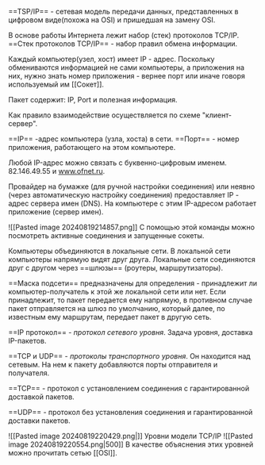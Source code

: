 ==TSP/IP== - сетевая модель передачи данных, представленных в цифровом виде(похожа на OSI) и пришедшая на замену OSI.

В основе работы Интернета лежит набор (стек) протоколов TCP/IP.
==Стек протоколов TCP/IP== - набор правил обмена информации.

Каждый компьютер(узел, хост) имеет IP - адрес. Поскольку обмениваются информацией не сами компьютеры, а приложения на них, нужно знать номер приложения - вернее порт или иначе говоря используемый им [[Сокет]].

Пакет содержит: IP, Port и полезная информация.

Как правило взаимодействие осуществляется по схеме "клиент-сервер".

==IP== -адрес компьютера (узла, хоста) в сети.
==Порт== - номер приложения, работающего на этом компьютере.

Любой IP-адрес можно связать с буквенно-цифровым именем. 82.146.49.55 и www.ofnet.ru.

Провайдер на бумажке (для ручной настройки соединения) или неявно (через автоматическую настройку соединения) предоставляет IP - адрес сервера имен (DNS). На компьютере с этим IP-адресом работает приложение (сервер имен).

![[Pasted image 20240819214857.png]]
С помощью этой команды можно посмотреть активные соединения и запущенные сокеты.

Компьютеры объединяются в локальные сети. В локальной сети компьютеры напрямую видят друг друга. Локальные сети соединяются друг с другом через ==шлюзы== (роутеры, маршрутизаторы).

==Маска подсети== предназначены для определения - принадлежит ли компьютер-получатель к этой же локальной сети или нет. Если принадлежит, то пакет передается ему напрямую, в противном случае пакет отправляется на шлюз по умолчанию, который далее, по известным ему маршрутам, передает пакет в другую сеть.

==IP протокол== - _протокол сетевого уровня_. Задача уровня, доставка IP-пакетов.

==TCP и UDP== - _протоколы транспортного уровня_. Он находится над сетевым. На нем к пакету добавляются порты отправителя и получателя.

==TCP== - протокол с установлением соединения с гарантированной доставкой пакетов.

==UDP== - протокол без установления соединения и гарантированной доставки пакетов.


![[Pasted image 20240819220429.png|]]
Уровни модели TCP/IP
![[Pasted image 20240819220554.png|500]]
В качестве объяснения этих уровней можно прочитать сетью [[OSI]].

